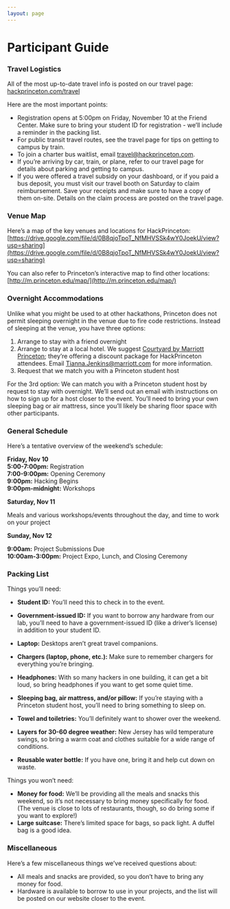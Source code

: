 ```yaml
---
layout: page
---
```


# Participant Guide

### Travel Logistics

All of the most up-to-date travel info is posted on our travel page: [hackprinceton.com/travel](https://hackprinceton.com/travel)

Here are the most important points:

*   Registration opens at 5:00pm on Friday, November 10 at the Friend Center. 
    Make sure to bring your student ID for registration - we’ll include a 
    reminder in the packing list.
*   For public transit travel routes, see the travel page for tips on getting to 
    campus by train.
*   To join a charter bus waitlist, email 
    [travel@hackprinceton.com](mailto:travel@hackprinceton.com).
*   If you’re arriving by car, train, or plane, refer to our travel page for 
    details about parking and getting to campus.
*   If you were offered a travel subsidy on your dashboard, or if you paid a bus 
    deposit, you must visit our travel booth on Saturday to claim reimbursement. 
    Save your receipts and make sure to have a copy of them on-site. Details on 
    the claim process are posted on the travel page.

### Venue Map

Here’s a map of the key venues and locations for HackPrinceton: [https://drive.google.com/file/d/0B8qjoTpoT_NfMHVSSk4wY0JoekU/view?usp=sharing](https://drive.google.com/file/d/0B8qjoTpoT_NfMHVSSk4wY0JoekU/view?usp=sharing)

You can also refer to Princeton’s interactive map to find other locations: 
[http://m.princeton.edu/map/](http://m.princeton.edu/map/)

### Overnight Accommodations

Unlike what you might be used to at other hackathons, Princeton does not permit 
sleeping overnight in the venue due to fire code restrictions. Instead of 
sleeping at the venue, you have three options:

1.  Arrange to stay with a friend overnight
2.  Arrange to stay at a local hotel. We suggest 
    [Courtyard by Marriott Princeton](http://www.marriott.com/hotels/travel/ttncy-courtyard-princeton/); 
    they’re offering a discount package for HackPrinceton attendees. Email 
    [Tianna.Jenkins@marriott.com](mailto:Tianna.Jenkins@marriott.com) for more 
    information.
3.  Request that we match you with a Princeton student host

For the 3rd option: We can match you with a Princeton student host by request to 
stay with overnight. We’ll send out an email with instructions on how to sign up 
for a host closer to the event. You’ll need to bring your own sleeping bag or 
air mattress, since you’ll likely be sharing floor space with other 
participants.

### General Schedule

Here’s a tentative overview of the weekend’s schedule:

**Friday, Nov 10**  
**5:00-7:00pm:** Registration  
**7:00-9:00pm:** Opening Ceremony  
**9:00pm:** Hacking Begins  
**9:00pm-midnight:** Workshops

**Saturday, Nov 11**  

Meals and various workshops/events throughout the day, and time to work on your 
project

**Sunday, Nov 12**  

**9:00am:** Project Submissions Due  
**10:00am-3:00pm:** Project Expo, Lunch, and Closing Ceremony

### Packing List

Things you’ll need:

*   **Student ID:** You’ll need this to check in to the event.

*   **Government-issued ID:** If you want to borrow any hardware from our lab, 
you’ll need to have a government-issued ID (like a driver’s license) in addition 
to your student ID.

*   **Laptop:** Desktops aren’t great travel companions.
*   **Chargers (laptop, phone, etc.):** Make sure to remember chargers for 
    everything you’re bringing.
*   **Headphones:** With so many hackers in one building, it can get a bit loud, 
    so bring headphones if you want to get some quiet time.
*   **Sleeping bag, air mattress, and/or pillow:** If you’re staying with a 
    Princeton student host, you’ll need to bring something to sleep on.
*   **Towel and toiletries:** You’ll definitely want to shower over the weekend.
*   **Layers for 30-60 degree weather:** New Jersey has wild temperature swings, 
    so bring a warm coat and clothes suitable for a wide range of conditions.
*   **Reusable water bottle:** If you have one, bring it and help cut down on 
    waste.

Things you won’t need:

*   **Money for food:** We’ll be providing all the meals and snacks this 
    weekend, so it’s not necessary to bring money specifically for food. (The 
    venue is close to lots of restaurants, though, so do bring some if you want 
    to explore!)
*   **Large suitcase:** There’s limited space for bags, so pack light. A duffel 
    bag is a good idea.

### Miscellaneous

Here’s a few miscellaneous things we’ve received questions about:

*   All meals and snacks are provided, so you don’t have to bring any money for 
    food.
*   Hardware is available to borrow to use in your projects, and the list will 
    be posted on our website closer to the event.
